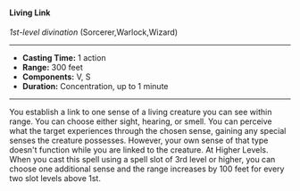 #### Living Link
*1st-level divination* (Sorcerer,Warlock,Wizard)
___
- **Casting Time:** 1 action
- **Range:** 300 feet
- **Components:** V, S
- **Duration:** Concentration, up to 1 minute
---
You establish a link to one sense of a living creature
you can see within range. You can choose either
sight, hearing, or smell. You can perceive what the
target experiences through the chosen sense,
gaining any special senses the creature possesses.
However, your own sense of that type doesn't
function while you are linked to the creature.
At Higher Levels. When you cast this spell using
a spell slot of 3rd level or higher, you can choose
one additional sense and the range increases by 100
feet for every two slot levels above 1st. 
